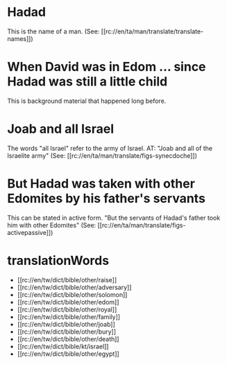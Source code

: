 # Hadad

This is the name of a man. (See: [[rc://en/ta/man/translate/translate-names]])

# When David was in Edom ... since Hadad was still a little child

This is background material that happened long before.

# Joab and all Israel

The words "all Israel" refer to the army of Israel. AT: "Joab and all of the Israelite army" (See: [[rc://en/ta/man/translate/figs-synecdoche]])

# But Hadad was taken with other Edomites by his father's servants

This can be stated in active form. "But the servants of Hadad's father took him with other Edomites" (See: [[rc://en/ta/man/translate/figs-activepassive]])

# translationWords

* [[rc://en/tw/dict/bible/other/raise]]
* [[rc://en/tw/dict/bible/other/adversary]]
* [[rc://en/tw/dict/bible/other/solomon]]
* [[rc://en/tw/dict/bible/other/edom]]
* [[rc://en/tw/dict/bible/other/royal]]
* [[rc://en/tw/dict/bible/other/family]]
* [[rc://en/tw/dict/bible/other/joab]]
* [[rc://en/tw/dict/bible/other/bury]]
* [[rc://en/tw/dict/bible/other/death]]
* [[rc://en/tw/dict/bible/kt/israel]]
* [[rc://en/tw/dict/bible/other/egypt]]